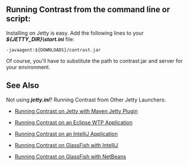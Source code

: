 <!--
title: "Installing on Jetty"
description: "Agent installation using the Jetty container"
tags: "java agent installation Jetty"
-->

## Running Contrast from the command line or script:
Installing on Jetty is easy. Add the following lines to your ***${JETTY_DIR}\start.ini*** file:

``` 
-javaagent:${DOWNLOADS}/contrast.jar
```

Of course, you'll have to substitute the path to contrast.jar and server for your environment.


## See Also

Not using ***jetty.ini***? Running Contrast from Other Jetty Launchers:


- [Running Contrast on Jetty with Maven Jetty Plugin](user_javainstall.html#jettyrun)

- [Running Contrast on an Eclipse WTP Application](user_javainstall.html#eclipse)

- [Running Contrast on an IntelliJ Application](user_javainstall.html#intellij)

- [Running Contrast on GlassFish with IntelliJ](user_javainstall.html#glassintellij)

- [Running Contrast on GlassFish with NetBeans](user_javainstall.html#netbeans)
